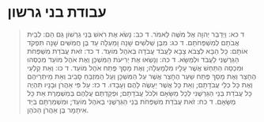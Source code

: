 # עבודת בני גרשון

> ד כא: וַיְדַבֵּר יְהוָה אֶל מֹשֶׁה לֵּאמֹר.
> ד כב: נָשֹׂא אֶת רֹאשׁ בְּנֵי גֵרְשׁוֹן גַּם הֵם:  לְבֵית אֲבֹתָם לְמִשְׁפְּחֹתָם.
> ד כג: מִבֶּן שְׁלֹשִׁים שָׁנָה וָמַעְלָה עַד בֶּן חֲמִשִּׁים שָׁנָה תִּפְקֹד אוֹתָם:  כָּל הַבָּא לִצְבֹא צָבָא לַעֲבֹד עֲבֹדָה בְּאֹהֶל מוֹעֵד.
> ד כד: זֹאת עֲבֹדַת מִשְׁפְּחֹת הַגֵּרְשֻׁנִּי לַעֲבֹד וּלְמַשָּׂא.
> ד כה: וְנָשְׂאוּ אֶת יְרִיעֹת הַמִּשְׁכָּן וְאֶת אֹהֶל מוֹעֵד מִכְסֵהוּ וּמִכְסֵה הַתַּחַשׁ אֲשֶׁר עָלָיו מִלְמָעְלָה; וְאֶת מָסַךְ פֶּתַח אֹהֶל מוֹעֵד.
> ד כו: וְאֵת קַלְעֵי הֶחָצֵר וְאֶת מָסַךְ פֶּתַח שַׁעַר הֶחָצֵר אֲשֶׁר עַל הַמִּשְׁכָּן וְעַל הַמִּזְבֵּחַ סָבִיב וְאֵת מֵיתְרֵיהֶם וְאֶת כָּל כְּלֵי עֲבֹדָתָם; וְאֵת כָּל אֲשֶׁר יֵעָשֶׂה לָהֶם וְעָבָדוּ.
> ד כז: עַל פִּי אַהֲרֹן וּבָנָיו תִּהְיֶה כָּל עֲבֹדַת בְּנֵי הַגֵּרְשֻׁנִּי לְכָל מַשָּׂאָם וּלְכֹל עֲבֹדָתָם; וּפְקַדְתֶּם עֲלֵהֶם בְּמִשְׁמֶרֶת אֵת כָּל מַשָּׂאָם.
> ד כח: זֹאת עֲבֹדַת מִשְׁפְּחֹת בְּנֵי הַגֵּרְשֻׁנִּי בְּאֹהֶל מוֹעֵד; וּמִשְׁמַרְתָּם בְּיַד אִיתָמָר בֶּן אַהֲרֹן הַכֹּהֵן. 
 


